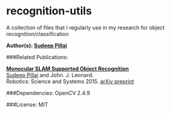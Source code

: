 recognition-utils
=================

A collection of files that I regularly use in my research for object recognition/classification

**Author(s): [Sudeep Pillai](http://people.csail.mit.edu/spillai/)**

###Related Publications:

[**Monocular SLAM Supported Object     Recognition**](http://people.csail.mit.edu/spillai/projects/vslam-object-recognition/)<br>
 [Sudeep Pillai](http://people.csail.mit.edu/spillai/) and John. J. Leonard. <br>
 Robotics: Science and Systems 2015. [arXiv preprint](http://arxiv.org/abs/1506.01732)

###Dependencies:
OpenCV 2.4.9

###License:
MIT


